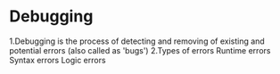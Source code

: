 # Debugging
1.Debugging is the process of detecting and removing of existing and potential errors (also called as 'bugs')
2.Types of errors
   Runtime errors
   Syntax errors
   Logic errors
